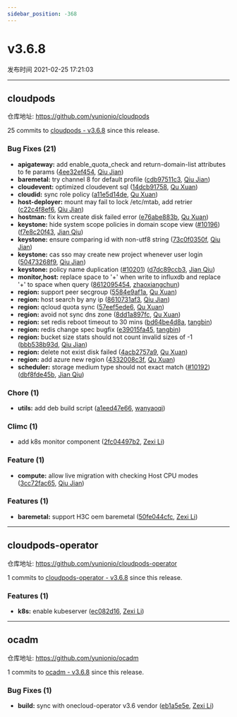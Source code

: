 ```yaml
---
sidebar_position: -368
---
```


# v3.6.8

发布时间 2021-02-25 17:21:03

-----

## cloudpods

仓库地址: https://github.com/yunionio/cloudpods

25 commits to [cloudpods - v3.6.8] since this release.

### Bug Fixes (21)
- **apigateway:** add enable_quota_check and return-domain-list attributes to fe params ([4ee32ef454](https://github.com/yunionio/cloudpods/commit/4ee32ef4547503baca1ac51673659bbf5d0059b9), [Qiu Jian](mailto:qiujian@yunionyun.com))
- **baremetal:** try channel 8 for default profile ([cdb97511c3](https://github.com/yunionio/cloudpods/commit/cdb97511c3a0d53017b2a026ae80b33e9076e134), [Qiu Jian](mailto:qiujian@yunionyun.com))
- **cloudevent:** optimized cloudevent sql ([14dcb91758](https://github.com/yunionio/cloudpods/commit/14dcb91758771489ab80cb0a90d5f28930472b44), [Qu Xuan](mailto:quxuan@yunionyun.com))
- **cloudid:** sync role policy ([a11e5d14de](https://github.com/yunionio/cloudpods/commit/a11e5d14de86d83c010d3dd3c59287796822b754), [Qu Xuan](mailto:quxuan@yunionyun.com))
- **host-deployer:** mount may fail to lock /etc/mtab, add retrier ([c22c4f8ef6](https://github.com/yunionio/cloudpods/commit/c22c4f8ef69e4c08f79802e3f1a3a8269be89938), [Qiu Jian](mailto:qiujian@yunionyun.com))
- **hostman:** fix kvm create disk failed error ([e76abe883b](https://github.com/yunionio/cloudpods/commit/e76abe883b8c0aa022c268f1e786556c12ce21c1), [Qu Xuan](mailto:quxuan@yunionyun.com))
- **keystone:** hide system scope policies in domain scope view ([#10196](https://github.com/yunionio/cloudpods/issues/10196)) ([f7e8c20f43](https://github.com/yunionio/cloudpods/commit/f7e8c20f43c59b94e0c1573595fc31f15ee011db), [Jian Qiu](mailto:swordqiu@gmail.com))
- **keystone:** ensure comparing id with non-utf8 string ([73c0f0350f](https://github.com/yunionio/cloudpods/commit/73c0f0350f975611df18a4fb83ff982020e6bec5), [Qiu Jian](mailto:qiujian@yunionyun.com))
- **keystone:** cas sso may create new project whenever user login ([50473268f9](https://github.com/yunionio/cloudpods/commit/50473268f9fd2942cab024cb19895c21665700d3), [Qiu Jian](mailto:qiujian@yunionyun.com))
- **keystone:** policy name duplication ([#10201](https://github.com/yunionio/cloudpods/issues/10201)) ([d7dc89ccb3](https://github.com/yunionio/cloudpods/commit/d7dc89ccb3e00532f3bca869c95887f643800510), [Jian Qiu](mailto:swordqiu@gmail.com))
- **monitor,host:** replace space to '+' when write to influxdb and replace '+' to space when query ([8612095454](https://github.com/yunionio/cloudpods/commit/861209545495e7f345b1ba8c9b2cc5cd27d0eb1a), [zhaoxiangchun](mailto:1422928955@qq.com))
- **region:** support peer secgroup ([5584e9af1a](https://github.com/yunionio/cloudpods/commit/5584e9af1af76fe8b0b631c216d97889d9620698), [Qu Xuan](mailto:quxuan@yunionyun.com))
- **region:** host search by any ip ([8610731af3](https://github.com/yunionio/cloudpods/commit/8610731af3a14e6301a1b8caf47669f5e28e0ab8), [Qiu Jian](mailto:qiujian@yunionyun.com))
- **region:** qcloud quota sync ([57eef5ede6](https://github.com/yunionio/cloudpods/commit/57eef5ede6e76da6df77da3767e3e02f2f69e396), [Qu Xuan](mailto:quxuan@yunionyun.com))
- **region:** avoid not sync dns zone ([8dd1a897fc](https://github.com/yunionio/cloudpods/commit/8dd1a897fca2d472927fb122ddada824cb6edf99), [Qu Xuan](mailto:quxuan@yunionyun.com))
- **region:** set redis reboot timeout to 30 mins ([bd64be4d8a](https://github.com/yunionio/cloudpods/commit/bd64be4d8a5bae2378ca13c937b6adea8b4686e1), [tangbin](mailto:tangbin@yunion.cn))
- **region:** redis change spec bugfix ([e39015fa45](https://github.com/yunionio/cloudpods/commit/e39015fa4591b348797ccdec7bf7dd829c4ad05e), [tangbin](mailto:tangbin@yunion.cn))
- **region:** bucket size stats should not count invalid sizes of -1 ([bbb538b93d](https://github.com/yunionio/cloudpods/commit/bbb538b93d4d05c05bb7ac354dc70ecea64a7196), [Qiu Jian](mailto:qiujian@yunionyun.com))
- **region:** delete not exist disk failed ([4acb2757a9](https://github.com/yunionio/cloudpods/commit/4acb2757a9b9a720c7d1544eaf71cc20be9242a6), [Qu Xuan](mailto:quxuan@yunionyun.com))
- **region:** add azure new region ([4332008c3f](https://github.com/yunionio/cloudpods/commit/4332008c3f53a57a6ebc3f332c9e7dc9f9673abf), [Qu Xuan](mailto:quxuan@yunionyun.com))
- **scheduler:** storage medium type should not exact match ([#10192](https://github.com/yunionio/cloudpods/issues/10192)) ([dbf8fde45b](https://github.com/yunionio/cloudpods/commit/dbf8fde45bdf47cffc5008795d0110bf489415cb), [Jian Qiu](mailto:swordqiu@gmail.com))

### Chore (1)
- **utils:** add deb build script ([a1eed47e66](https://github.com/yunionio/cloudpods/commit/a1eed47e6636ca1b6179613ae0480175e07e40aa), [wanyaoqi](mailto:wanyaoqi@yunionyun.com))

### Climc (1)
- add k8s monitor component ([2fc04497b2](https://github.com/yunionio/cloudpods/commit/2fc04497b2c82ebae27fe98750d4c827c3c94c56), [Zexi Li](mailto:zexi.li@qq.com))

### Feature (1)
- **compute:** allow live migration with checking Host CPU modes ([3cc72fac65](https://github.com/yunionio/cloudpods/commit/3cc72fac65135d40bb8dc3b37f1b7833d6c4dacb), [Qiu Jian](mailto:qiujian@yunionyun.com))

### Features (1)
- **baremetal:** support H3C oem baremetal ([50fe044cfc](https://github.com/yunionio/cloudpods/commit/50fe044cfc49a409dd268048f30873f5d3933cbf), [Zexi Li](mailto:zexi.li@qq.com))

[cloudpods - v3.6.8]: https://github.com/yunionio/cloudpods/compare/v3.6.7...v3.6.8
-----

## cloudpods-operator

仓库地址: https://github.com/yunionio/cloudpods-operator

1 commits to [cloudpods-operator - v3.6.8] since this release.

### Features (1)
- **k8s:** enable kubeserver ([ec082d16](https://github.com/yunionio/cloudpods-operator/commit/ec082d16b8b5ab6d312deeded0613ab2983225c9), [Zexi Li](mailto:zexi.li@qq.com))

[cloudpods-operator - v3.6.8]: https://github.com/yunionio/cloudpods-operator/compare/v3.6.7...v3.6.8
-----

## ocadm

仓库地址: https://github.com/yunionio/ocadm

1 commits to [ocadm - v3.6.8] since this release.

### Bug Fixes (1)
- **build:** sync with onecloud-operator v3.6 vendor ([eb1a5e5e](https://github.com/yunionio/ocadm/commit/eb1a5e5e4c9dd942934a9c96f2be7aa8a4a6b498), [Zexi Li](mailto:zexi.li@qq.com))

[ocadm - v3.6.8]: https://github.com/yunionio/ocadm/compare/v3.6.7...v3.6.8
